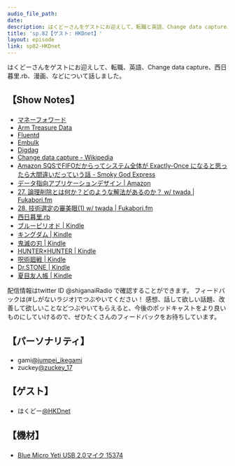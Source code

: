 ```yaml
---
audio_file_path: 
date: 
description: はくどーさんをゲストにお迎えして、転職と英語、Change data capture、西日暮里.rb、漫画、などについて話しました。
title: 'sp.82【ゲスト: HKDnet】'
layout: episode
link: sp82-HKDnet
---
```


<p><span>はくどーさんをゲストにお迎えして、転職、英語、Change data capture、西日暮里.rb、漫画、などについて話しました。</span></p>
<h2>
  <p>【Show Notes】</p>
</h2>
<ul>
  <li><a href="https://corp.moneyforward.com/" target="_blank">マネーフォワード</a></li>
  <li><a href="https://www.treasuredata.co.jp/" target="_blank">Arm Treasure Data</a></li>
  <li><a href="https://www.fluentd.org/" target="_blank">Fluentd</a></li>
  <li><a href="https://github.com/embulk/embulk" target="_blank">Embulk</a></li>
  <li><a href="https://www.digdag.io/" target="_blank">Digdag</a></li>
  <li><a href="https://en.wikipedia.org/wiki/Change_data_capture" target="_blank">Change data capture - Wikipedia</a></li>
  <li><a href="https://hkdnet.hatenablog.com/entry/sqs-fifo" target="_blank">Amazon SQSでFIFOだからってシステム全体が Exactly-Once になると思ったら大間違いだっていう話 - Smoky God Express</a></li>
  <li><a href="https://www.amazon.co.jp/dp/4873118700" target="_blank">データ指向アプリケーションデザイン | Amazon</a></li>
  <li><a href="https://fukabori.fm/episode/27" target="_blank">27. 論理削除とは何か？どのような解法があるのか？ w/ twada | Fukabori.fm</a></li>
  <li><a href="https://fukabori.fm/episode/28" target="_blank">28. 技術選定の審美眼(1) w/ twada | Fukabori.fm</a></li>
  <li><a href="https://ninirb.github.io/" target="_blank">西日暮里.rb</a></li>
  <li><a href="https://www.amazon.co.jp/dp/B07873642C" target="_blank">ブルーピリオド | Kindle</a></li>
  <li><a href="https://www.amazon.co.jp/dp/B009LHBVQ0" target="_blank">キングダム | Kindle</a></li>
  <li><a href="https://www.amazon.co.jp/dp/B01EJ7AK5O" target="_blank">鬼滅の刃 | Kindle</a></li>
  <li><a href="https://www.amazon.co.jp/dp/B00AENH12S" target="_blank">HUNTER×HUNTER | Kindle</a></li>
  <li><a href="https://www.amazon.co.jp/dp/B07D58KR39" target="_blank">呪術廻戦 | Kindle</a></li>
  <li><a href="https://www.amazon.co.jp/dp/B071VV14SF" target="_blank">Dr.STONE | Kindle</a></li>
  <li><a href="https://www.amazon.co.jp/dp/B00DMUCHPQ" target="_blank">夏目友人帳 | Kindle</a></li>
</ul>
<p><span>
  配信情報はtwitter ID @shiganaiRadio で確認することができます。
  フィードバックは(#しがないラジオ)でつぶやいてください！
  感想、話して欲しい話題、改善して欲しいことなどつぶやいてもらえると、今後のポッドキャストをより良いものにしていけるので、ぜひたくさんのフィードバックをお待ちしています。
</span></p>
<h2>
  <p>【パーソナリティ】</p>
</h2>
<ul>
  <li>gami<a href="https://twitter.com/jumpei_ikegami" target="_blank">@jumpei_ikegami</a></li>
  <li>zuckey<a href="https://twitter.com/zuckey_17" target="_blank">@zuckey_17</a></li>
</ul>
<h2>
  <p>【ゲスト】</p>
</h2>
<ul>
  <li>はくどー<a href="https://twitter.com/HKDnet" target="_blank">@HKDnet</a></li>
</ul>
<h2>
  <p>【機材】</p>
</h2>
<ul>
  <li><a href="http://amzn.to/2tlkud3" target="_blank">Blue Micro Yeti USB 2.0マイク 15374</a></li>
</ul>